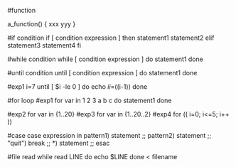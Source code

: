 #function

a_function() {
  xxx
  yyy
}

#if condition
if [ condition expression ]
then
  statement1
  statement2
elif
  statement3
  statement4
fi

#while condition
while [ condition expression ]
do
  statement1
done

#until condition
until [ condition expression ]
do
  statement1
done

#exp1
i=7
until [ $i -le 0 ]
do
  echo $i
  i=$((i-1))
done

#for loop
#exp1
for var in 1 2 3 a b c
do
  statement1
done

#exp2
for var in {1..20}
#exp3
for var in {1..20..2}
#exp4
for (( i=0; i<=5; i++ ))

#case
case expression in
  pattern1)
    statement
    ;;
  pattern2)
    statement
    ;;
  "quit")
    break
    ;;
  *)
    statement
    ;;
esac

#file read
while read LINE
do
  echo $LINE
done < filename

